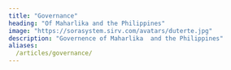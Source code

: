 ```yaml
---
title: "Governance"
heading: "Of Maharlika and the Philippines"
image: "https://sorasystem.sirv.com/avatars/duterte.jpg"
description: "Governence of Maharlika  and the Philippines"
aliases:
  /articles/governance/
---
```

